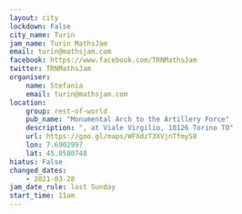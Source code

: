 ```yaml
---
layout: city                                           
lockdown: False
city_name: Turin                                                         
jam_name: Turin MathsJam
email: turin@mathsjam.com
facebook: https://www.facebook.com/TRNMathsJam
twitter: TRNMathsJam
organiser:
    name: Stefania
    email: turin@mathsjam.com
location:
    group: rest-of-world
    pub_name: "Monumental Arch to the Artillery Force"
    description: ", at Viale Virgilio, 10126 Torino TO"
    url: https://goo.gl/maps/WFXdzT3XVjnTfmyS8
    lon: 7.6902997
    lat: 45.0580748
hiatus: False
changed_dates: 
    - 2021-03-28
jam_date_rule: last Sunday
start_time: 11am
---
```

